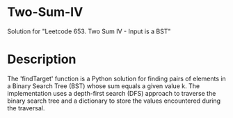 # Two-Sum-IV
Solution for "Leetcode 653. Two Sum IV - Input is a BST"

# Description

The 'findTarget' function is a Python solution for finding pairs of elements in a Binary Search Tree (BST) whose sum equals a given value k. The implementation uses a depth-first search (DFS) approach to traverse the binary search tree and a dictionary to store the values encountered during the traversal.
